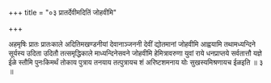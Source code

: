 +++
title = "०३ प्रातर्देवीमदितिं जोहवीमि"

+++

अहमृषिः प्रातः प्रातःकाले अदितिमखण्डनीयां देवानाञ्जननी देवीं द्योतमानां जोहवीमि आह्वयामि तथामध्यन्दिने सूर्यस्य उदिता उदितौ तत्समृद्धिकाले माध्यन्दिनेसवने जोहवीमि हेमित्रावरुणा युवां राये धनप्राप्तये सर्वतात्तौ यज्ञे ईळे स्तौमि पुनःकिमर्थं तोकाय पुत्राय तनयाय तत्पुत्रायच शं अरिष्टशमनाय योः सुखस्यमिश्रणायच ईळइति ॥ ३ ॥